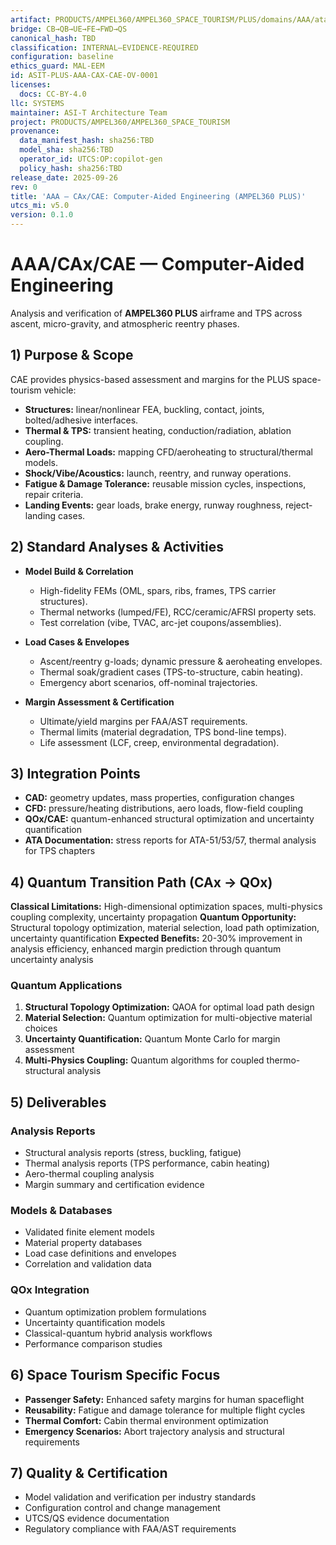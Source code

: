 ```yaml
---
artifact: PRODUCTS/AMPEL360/AMPEL360_SPACE_TOURISM/PLUS/domains/AAA/ata/ATA-20/cax/CAE/README.md
bridge: CB→QB→UE→FE→FWD→QS
canonical_hash: TBD
classification: INTERNAL–EVIDENCE-REQUIRED
configuration: baseline
ethics_guard: MAL-EEM
id: ASIT-PLUS-AAA-CAX-CAE-OV-0001
licenses:
  docs: CC-BY-4.0
llc: SYSTEMS
maintainer: ASI-T Architecture Team
project: PRODUCTS/AMPEL360/AMPEL360_SPACE_TOURISM
provenance:
  data_manifest_hash: sha256:TBD
  model_sha: sha256:TBD
  operator_id: UTCS:OP:copilot-gen
  policy_hash: sha256:TBD
release_date: 2025-09-26
rev: 0
title: 'AAA — CAx/CAE: Computer-Aided Engineering (AMPEL360 PLUS)'
utcs_mi: v5.0
version: 0.1.0
---
```


# AAA/CAx/CAE — Computer-Aided Engineering

Analysis and verification of **AMPEL360 PLUS** airframe and TPS across ascent, micro-gravity, and atmospheric reentry phases.

## 1) Purpose & Scope

CAE provides physics-based assessment and margins for the PLUS space-tourism vehicle:
- **Structures:** linear/nonlinear FEA, buckling, contact, joints, bolted/adhesive interfaces.
- **Thermal & TPS:** transient heating, conduction/radiation, ablation coupling.
- **Aero-Thermal Loads:** mapping CFD/aeroheating to structural/thermal models.
- **Shock/Vibe/Acoustics:** launch, reentry, and runway operations.
- **Fatigue & Damage Tolerance:** reusable mission cycles, inspections, repair criteria.
- **Landing Events:** gear loads, brake energy, runway roughness, reject-landing cases.

## 2) Standard Analyses & Activities

- **Model Build & Correlation**
  - High-fidelity FEMs (OML, spars, ribs, frames, TPS carrier structures).
  - Thermal networks (lumped/FE), RCC/ceramic/AFRSI property sets.
  - Test correlation (vibe, TVAC, arc-jet coupons/assemblies).

- **Load Cases & Envelopes**
  - Ascent/reentry g-loads; dynamic pressure & aeroheating envelopes.
  - Thermal soak/gradient cases (TPS-to-structure, cabin heating).
  - Emergency abort scenarios, off-nominal trajectories.

- **Margin Assessment & Certification**
  - Ultimate/yield margins per FAA/AST requirements.
  - Thermal limits (material degradation, TPS bond-line temps).
  - Life assessment (LCF, creep, environmental degradation).

## 3) Integration Points

- **CAD:** geometry updates, mass properties, configuration changes
- **CFD:** pressure/heating distributions, aero loads, flow-field coupling
- **QOx/CAE:** quantum-enhanced structural optimization and uncertainty quantification
- **ATA Documentation:** stress reports for ATA-51/53/57, thermal analysis for TPS chapters

## 4) Quantum Transition Path (CAx → QOx)

**Classical Limitations:** High-dimensional optimization spaces, multi-physics coupling complexity, uncertainty propagation
**Quantum Opportunity:** Structural topology optimization, material selection, load path optimization, uncertainty quantification
**Expected Benefits:** 20-30% improvement in analysis efficiency, enhanced margin prediction through quantum uncertainty analysis

### Quantum Applications
1. **Structural Topology Optimization:** QAOA for optimal load path design
2. **Material Selection:** Quantum optimization for multi-objective material choices
3. **Uncertainty Quantification:** Quantum Monte Carlo for margin assessment
4. **Multi-Physics Coupling:** Quantum algorithms for coupled thermo-structural analysis

## 5) Deliverables

### Analysis Reports
- Structural analysis reports (stress, buckling, fatigue)
- Thermal analysis reports (TPS performance, cabin heating)
- Aero-thermal coupling analysis
- Margin summary and certification evidence

### Models & Databases
- Validated finite element models
- Material property databases
- Load case definitions and envelopes
- Correlation and validation data

### QOx Integration
- Quantum optimization problem formulations
- Uncertainty quantification models
- Classical-quantum hybrid analysis workflows
- Performance comparison studies

## 6) Space Tourism Specific Focus

- **Passenger Safety:** Enhanced safety margins for human spaceflight
- **Reusability:** Fatigue and damage tolerance for multiple flight cycles
- **Thermal Comfort:** Cabin thermal environment optimization
- **Emergency Scenarios:** Abort trajectory analysis and structural requirements

## 7) Quality & Certification

- Model validation and verification per industry standards
- Configuration control and change management
- UTCS/QS evidence documentation
- Regulatory compliance with FAA/AST requirements
